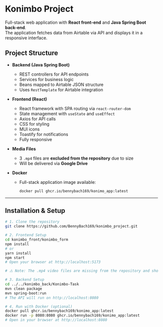 # Konimbo Project

Full-stack web application with **React front-end** and **Java Spring Boot back-end**.  
The application fetches data from Airtable via API and displays it in a responsive interface.  

## Project Structure

- **Backend (Java Spring Boot)**
  - REST controllers for API endpoints  
  - Services for business logic  
  - Beans mapped to Airtable JSON structure  
  - Uses `RestTemplate` for Airtable integration  

- **Frontend (React)**
  - React framework with SPA routing via `react-router-dom`  
  - State management with `useState` and `useEffect`  
  - Axios for API calls  
  - CSS for styling  
  - MUI icons  
  - Toastify for notifications  
  - Fully responsive  

- **Media Files**
  - 3 `.mp4` files are **excluded from the repository** due to size  
  - Will be delivered via **Google Drive**  

- **Docker**
  - Full-stack application image available:  
    ```bash
    docker pull ghcr.io/bennybach169/konimo_app:latest
    ```

---

## Installation & Setup

```bash
# 1. Clone the repository
git clone https://github.com/BennyBach169/konimbo_project.git

# 2. Frontend Setup
cd konimbo_front/konimbo_form
npm install
# or
yarn install
npm start
# Open your browser at http://localhost:5173

# ⚠️ Note: The .mp4 video files are missing from the repository and should be added to the assets folder from Google Drive.

# 3. Backend Setup
cd ../../konimbo_back/Konimbo-Task
mvn clean package
mvn spring-boot:run
# The API will run on http://localhost:8080

# 4. Run with Docker (optional)
docker pull ghcr.io/bennybach169/konimo_app:latest
docker run -p 8080:8080 ghcr.io/bennybach169/konimo_app:latest
# Open in your browser at http://localhost:8080
